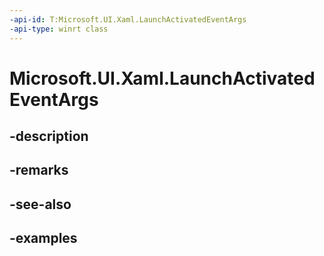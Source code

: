```yaml
---
-api-id: T:Microsoft.UI.Xaml.LaunchActivatedEventArgs
-api-type: winrt class
---
```


# Microsoft.UI.Xaml.LaunchActivatedEventArgs

<!--
public sealed class LaunchActivatedEventArgs
-->


## -description

## -remarks

## -see-also

## -examples


